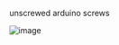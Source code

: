 unscrewed arduino screws

![image](https://github.com/user-attachments/assets/68b2e681-0e31-4de5-a578-ec41173aaaf1)

